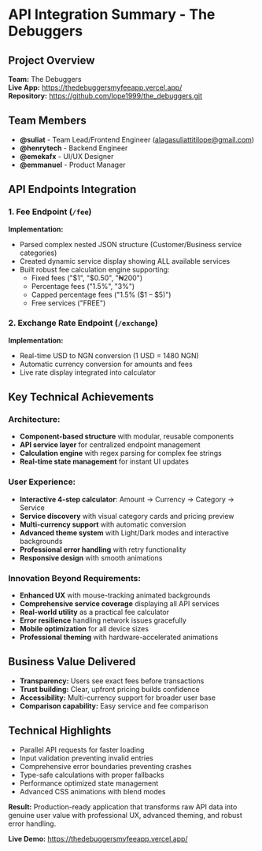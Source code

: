 # API Integration Summary - The Debuggers

## Project Overview

**Team:** The Debuggers  
**Live App:** https://thedebuggersmyfeeapp.vercel.app/  
**Repository:** https://github.com/lope1999/the_debuggers.git

## Team Members

- **@suliat** - Team Lead/Frontend Engineer (alagasuliattitilope@gmail.com)
- **@henrytech** - Backend Engineer
- **@emekafx** - UI/UX Designer
- **@emmanuel** - Product Manager

## API Endpoints Integration

### 1. Fee Endpoint (`/fee`)

**Implementation:**

- Parsed complex nested JSON structure (Customer/Business service categories)
- Created dynamic service display showing ALL available services
- Built robust fee calculation engine supporting:
  - Fixed fees ("$1", "$0.50", "₦200")
  - Percentage fees ("1.5%", "3%")
  - Capped percentage fees ("1.5% ($1 – $5)")
  - Free services ("FREE")

### 2. Exchange Rate Endpoint (`/exchange`)

**Implementation:**

- Real-time USD to NGN conversion (1 USD = 1480 NGN)
- Automatic currency conversion for amounts and fees
- Live rate display integrated into calculator

## Key Technical Achievements

### Architecture:

- **Component-based structure** with modular, reusable components
- **API service layer** for centralized endpoint management
- **Calculation engine** with regex parsing for complex fee strings
- **Real-time state management** for instant UI updates

### User Experience:

- **Interactive 4-step calculator**: Amount → Currency → Category → Service
- **Service discovery** with visual category cards and pricing preview
- **Multi-currency support** with automatic conversion
- **Advanced theme system** with Light/Dark modes and interactive backgrounds
- **Professional error handling** with retry functionality
- **Responsive design** with smooth animations

### Innovation Beyond Requirements:

- **Enhanced UX** with mouse-tracking animated backgrounds
- **Comprehensive service coverage** displaying all API services
- **Real-world utility** as a practical fee calculator
- **Error resilience** handling network issues gracefully
- **Mobile optimization** for all device sizes
- **Professional theming** with hardware-accelerated animations

## Business Value Delivered

- **Transparency:** Users see exact fees before transactions
- **Trust building:** Clear, upfront pricing builds confidence
- **Accessibility:** Multi-currency support for broader user base
- **Comparison capability:** Easy service and fee comparison

## Technical Highlights

- Parallel API requests for faster loading
- Input validation preventing invalid entries
- Comprehensive error boundaries preventing crashes
- Type-safe calculations with proper fallbacks
- Performance optimized state management
- Advanced CSS animations with blend modes

**Result:** Production-ready application that transforms raw API data into genuine user value with professional UX, advanced theming, and robust error handling.

**Live Demo:** https://thedebuggersmyfeeapp.vercel.app/
